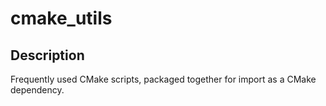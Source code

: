 # cmake_utils

## Description
Frequently used CMake scripts, packaged together for import as a CMake dependency.
